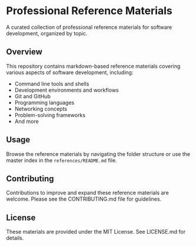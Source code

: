 # Professional Reference Materials

A curated collection of professional reference materials for software development, organized by topic.

## Overview

This repository contains markdown-based reference materials covering various aspects of software development, including:

- Command line tools and shells
- Development environments and workflows
- Git and GitHub
- Programming languages
- Networking concepts
- Problem-solving frameworks
- And more

## Usage

Browse the reference materials by navigating the folder structure or use the master index in the `references/README.md` file.

## Contributing

Contributions to improve and expand these reference materials are welcome. Please see the CONTRIBUTING.md file for guidelines.

## License

These materials are provided under the MIT License. See LICENSE.md for details.
